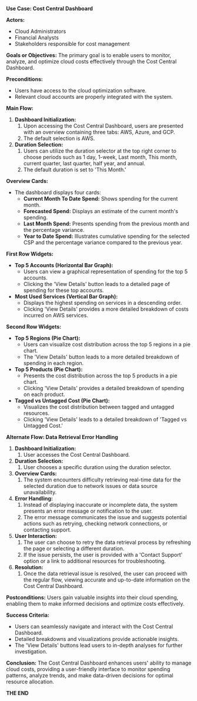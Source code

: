 ﻿**Use Case: Cost Central Dashboard**



**Actors:**

- Cloud Administrators
- Financial Analysts
- Stakeholders responsible for cost management

**Goals or Objectives:** The primary goal is to enable users to monitor, analyze, and optimize cloud costs effectively through the Cost Central Dashboard.

**Preconditions:**

- Users have access to the cloud optimization software.
- Relevant cloud accounts are properly integrated with the system.

**Main Flow:**

1. **Dashboard Initialization:**
   1. Upon accessing the Cost Central Dashboard, users are presented with an overview containing three tabs:  AWS, Azure, and GCP.
   1. The default selection is AWS.
1. **Duration Selection:**
   1. Users can utilize the duration selector at the top right corner to choose periods such as 1 day, 1-week, Last month, This month, current quarter, last quarter, half year, and annual.
   1. The default duration is set to 'This Month.'

**Overview Cards:**

- The dashboard displays four cards:
  - **Current Month To Date Spend:** Shows spending for the current month.
  - **Forecasted Spend:** Displays an estimate of the current month's spending.
  - **Last Month Spend:** Presents spending from the previous month and the percentage variance.
  - **Year to Date Spend:** Illustrates cumulative spending for the selected CSP and the percentage variance compared to the previous year.

**First Row Widgets:**

- **Top 5 Accounts (Horizontal Bar Graph):**
  - Users can view a graphical representation of spending for the top 5 accounts.
  - Clicking the 'View Details' button leads to a detailed page of spending for these top accounts.
- **Most Used Services (Vertical Bar Graph):**
  - Displays the highest spending on services in a descending order.
  - Clicking 'View Details' provides a more detailed breakdown of costs incurred on AWS services.

**Second Row Widgets:**

- **Top 5 Regions (Pie Chart):**
  - Users can visualize cost distribution across the top 5 regions in a pie chart.
  - The 'View Details' button leads to a more detailed breakdown of spending in each region.
- **Top 5 Products (Pie Chart):**
  - Presents the cost distribution across the top 5 products in a pie chart.
  - Clicking 'View Details' provides a detailed breakdown of spending on each product.
- **Tagged vs Untagged Cost (Pie Chart):**
  - Visualizes the cost distribution between tagged and untagged resources.
  - Clicking 'View Details' leads to a detailed breakdown of 'Tagged vs Untagged Cost.'

**Alternate Flow: Data Retrieval Error Handling** 

1. **Dashboard Initialization:**
   1. User accesses the Cost Central Dashboard.
1. **Duration Selection:**
   1. User chooses a specific duration using the duration selector.
1. **Overview Cards:**
   1. The system encounters difficulty retrieving real-time data for the selected duration due to network issues or data source unavailability.
1. **Error Handling:**
   1. Instead of displaying inaccurate or incomplete data, the system presents an error message or notification to the user.
   1. The error message communicates the issue and suggests potential actions such as retrying, checking network connections, or contacting support.
1. **User Interaction:**
   1. The user can choose to retry the data retrieval process by refreshing the page or selecting a different duration.
   1. If the issue persists, the user is provided with a 'Contact Support' option or a link to additional resources for troubleshooting.
1. **Resolution:**
   1. Once the data retrieval issue is resolved, the user can proceed with the regular flow, viewing accurate and up-to-date information on the Cost Central Dashboard.

**Postconditions:** Users gain valuable insights into their cloud spending, enabling them to make informed decisions and optimize costs effectively.

**Success Criteria:**

- Users can seamlessly navigate and interact with the Cost Central Dashboard.
- Detailed breakdowns and visualizations provide actionable insights.
- The 'View Details' buttons lead users to in-depth analyses for further investigation.

**Conclusion:** The Cost Central Dashboard enhances users' ability to manage cloud costs, providing a user-friendly interface to monitor spending patterns, analyze trends, and make data-driven decisions for optimal resource allocation.

**THE END**

